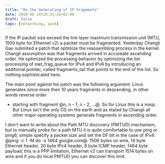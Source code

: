 ```yaml
---
title: "On the Generating of IP Fragments"
date: 2010-06-14T20:31:14+02:00
draft: false
tags: [networking, ipv4]
---
```


If the IP packet size exceed the link layer maximum transmission unit (MTU,
1500 byte for Ethernet v2) a packet must be fragmented. Yesterday Changli Gao
submited a patch that optimize the reassembling process in the kernel. Changli
assumption was that fragments arrived in accureate ascending order. He
optimized the processing behavior by optimizing the list processing of
inet\_frag\_queue for IPv4 and IPv6 by introducing an additional pointer, called
fragments\_tail that points to the end of the list. So nothing sophisticated
here.


The main point against his patch was the following argument: Linux generates
since more then 10 years fragments in descending, in other words reverse order
- starting with fragment @n, n - 1, n - 2, ...@. So for Linux this is a noop.
But Linux isn't the only OS on the earth and as stated by Changli all other
major operating systems generate fragments in ascending order.


I don't want to write about the Path MTU discovery (PMTUD) mechanism, but to manually
probe for a path MTU it is quite comfortable to use ping or ping6, simple
specify a packet size and set the DF bit in the case of IPv4: @ping -c 1 -M do -s 1464 google.com@.
1506 bytes on wire, 14 byte Ethernet header, 20 byte IPv4 header, 8 byte ICMP
header, 1464 byte payload; this is a PPP limitation, Ethernet v2 can transport
1514 bytes on wire and if you do local PMTUD you can discover this limit.


